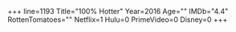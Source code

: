+++
line=1193
Title="100% Hotter"
Year=2016
Age=""
IMDb="4.4"
RottenTomatoes=""
Netflix=1
Hulu=0
PrimeVideo=0
Disney=0
+++

